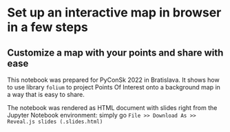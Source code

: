 # Set up an interactive map in browser in a few steps

## Customize a map with your points and share with ease

This notebook was prepared for PyConSk 2022 in Bratislava. It shows how to use library `folium` to project Points Of Interest onto a background map in a way that is easy to share. 

The notebook was rendered as HTML document with slides right from the Jupyter Notebook environment: simply go `File >> Download As >> Reveal.js slides (.slides.html)`